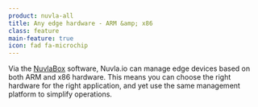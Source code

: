 ```yaml
---
product: nuvla-all
title: Any edge hardware - ARM &amp; x86
class: feature
main-feature: true
icon: fad fa-microchip
---
```


Via the [NuvlaBox](/products-and-services/nuvlabox/overview) software, Nuvla.io can manage edge devices based on both ARM and x86 hardware. This means you can choose the right hardware for the right application, and yet use the same management platform to simplify operations. 
